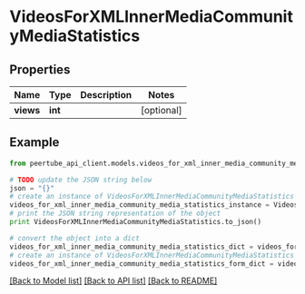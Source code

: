 # VideosForXMLInnerMediaCommunityMediaStatistics


## Properties
Name | Type | Description | Notes
------------ | ------------- | ------------- | -------------
**views** | **int** |  | [optional] 

## Example

```python
from peertube_api_client.models.videos_for_xml_inner_media_community_media_statistics import VideosForXMLInnerMediaCommunityMediaStatistics

# TODO update the JSON string below
json = "{}"
# create an instance of VideosForXMLInnerMediaCommunityMediaStatistics from a JSON string
videos_for_xml_inner_media_community_media_statistics_instance = VideosForXMLInnerMediaCommunityMediaStatistics.from_json(json)
# print the JSON string representation of the object
print VideosForXMLInnerMediaCommunityMediaStatistics.to_json()

# convert the object into a dict
videos_for_xml_inner_media_community_media_statistics_dict = videos_for_xml_inner_media_community_media_statistics_instance.to_dict()
# create an instance of VideosForXMLInnerMediaCommunityMediaStatistics from a dict
videos_for_xml_inner_media_community_media_statistics_form_dict = videos_for_xml_inner_media_community_media_statistics.from_dict(videos_for_xml_inner_media_community_media_statistics_dict)
```
[[Back to Model list]](../README.md#documentation-for-models) [[Back to API list]](../README.md#documentation-for-api-endpoints) [[Back to README]](../README.md)



